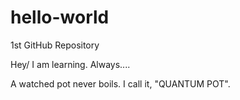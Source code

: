 # hello-world
1st GitHub Repository


Hey/  I am learning.  Always....

A watched pot never boils.  I call it, "QUANTUM POT".

